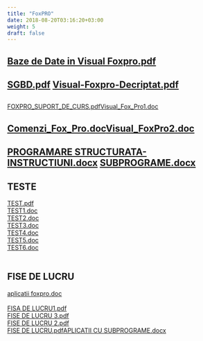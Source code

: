 ```yaml
---
title: "FoxPRO"
date: 2018-08-20T03:16:20+03:00
weight: 5
draft: false
---
```


<html>
  <body>
    <div class="wiki" id="content_view" style="display: block;">
<h2 id="toc0"> </h2>
 <h2 id="toc1"><a name="x-file:Baze de Date in Visual Foxpro.pdf"></a><a href="/files/Baze%20de%20Date%20in%20Visual%20Foxpro.pdf">Baze de Date in Visual Foxpro.pdf</a></h2>
 <h2 id="toc2"><a name="x-file:SGBD.pdf file:Visual-Foxpro-Decriptat.pdf"></a><a href="/files/SGBD.pdf">SGBD.pdf</a> <a href="/files/Visual-Foxpro-Decriptat.pdf">Visual-Foxpro-Decriptat.pdf</a></h2>
 <h2 id="toc3"> </h2>
 <a href="/files/FOXPRO_SUPORT_DE_CURS.pdf">FOXPRO_SUPORT_DE_CURS.pdf</a><a href="/files/Visual_Fox_Pro1.doc">Visual_Fox_Pro1.doc</a><br />
<h2 id="toc4"><a name="x-file:Comenzi_Fox_Pro.docfile:Visual_FoxPro2.doc"></a><a href="/files/Comenzi_Fox_Pro.doc">Comenzi_Fox_Pro.doc</a><a href="/files/Visual_FoxPro2.doc">Visual_FoxPro2.doc</a></h2>
 <h2 id="toc5"> </h2>
 <h2 id="toc6"><a name="x-file:PROGRAMARE STRUCTURATA-INSTRUCTIUNI.docx file:SUBPROGRAME.docx"></a><a href="/files/PROGRAMARE%20STRUCTURATA-INSTRUCTIUNI.docx">PROGRAMARE STRUCTURATA-INSTRUCTIUNI.docx</a> <a href="/files/SUBPROGRAME.docx">SUBPROGRAME.docx</a></h2>
 <h2 id="toc7"><a name="x-TESTE"></a>TESTE</h2>
 <a href="/files/TEST.pdf">TEST.pdf</a><br />
<a href="/files/TEST1.doc">TEST1.doc</a><br />
<a href="/files/TEST2.doc">TEST2.doc</a><br />
<a href="/files/TEST3.doc">TEST3.doc</a><br />
<a href="/files/TEST4.doc">TEST4.doc</a><br />
<a href="/files/TEST5.doc">TEST5.doc</a><br />
<a href="/files/TEST6.doc">TEST6.doc</a><br />
<br />
<h2 id="toc8"><a name="x-FISE DE LUCRU"></a>FISE DE LUCRU</h2>
 <a href="/files/aplicatii%20foxpro.doc">aplicatii foxpro.doc</a><br />
<br />
<a href="/files/FISA%20DE%20LUCRU1.pdf">FISA DE LUCRU1.pdf</a><br />
<a href="/files/FISE%20DE%20LUCRU%203.pdf">FISE DE LUCRU 3.pdf</a><br />
<a href="/files/FISE%20DE%20LUCRU%202.pdf">FISE DE LUCRU 2.pdf</a><br />
<a href="/files/FISE%20DE%20LUCRU.pdf">FISE DE LUCRU.pdf</a><a href="/files/APLICATII%20CU%20SUBPROGRAME.docx">APLICATII CU SUBPROGRAME.docx</a>
    </div>
  </body>
</html>